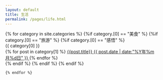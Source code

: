 ```yaml
---
layout: default
title: 生活
permalink: /pages/life.html
---
```

<div class="home">
	{% for category in site.categories %} 
		{%if category.[0] == "美食" %}
		{%if category.[0] == "旅游" %}
		{%if category.[0] == "感悟" %}
		<div class="panel panel-primary">
			<div class="panel-heading center" id="{{ category[0] }}" name="{{ category[0] }}">{{ category[0] }}</div>
				{% for post in category[1] %}
				<a  href='{{ post.url }}'  class="list-group-item clearfix pjaxlink">
				{{post.title}}
				<span class="badge">{{ post.date | date:"%Y年%m月%d日" }}</span>
				</a>
				{% endfor %}
		</div>
		{% endif %}
		{% endif %}
		{% endif %}
		
	{% endfor %}
</div>